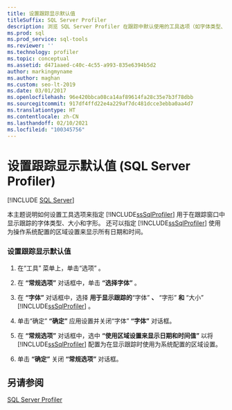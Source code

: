 ```yaml
---
title: 设置跟踪显示默认值
titleSuffix: SQL Server Profiler
description: 浏览 SQL Server Profiler 在跟踪中默认使用的工具选项（如字体类型、大小和样式）并了解如何调整它们。
ms.prod: sql
ms.prod_service: sql-tools
ms.reviewer: ''
ms.technology: profiler
ms.topic: conceptual
ms.assetid: d471aaed-c40c-4c55-a993-835e6394b5d2
author: markingmyname
ms.author: maghan
ms.custom: seo-lt-2019
ms.date: 03/01/2017
ms.openlocfilehash: 96e420bbca08ca14af89614fa28c35e7b3f78dbb
ms.sourcegitcommit: 917df4ffd22e4a229af7dc481dcce3ebba0aa4d7
ms.translationtype: HT
ms.contentlocale: zh-CN
ms.lasthandoff: 02/10/2021
ms.locfileid: "100345756"
---
```

# <a name="set-trace-display-defaults-sql-server-profiler"></a>设置跟踪显示默认值 (SQL Server Profiler)

 [!INCLUDE [SQL Server](../../includes/applies-to-version/sqlserver.md)]

本主题说明如何设置工具选项来指定 [!INCLUDE[ssSqlProfiler](../../includes/sssqlprofiler-md.md)] 用于在跟踪窗口中显示跟踪的字体类型、大小和字形。 还可以指定 [!INCLUDE[ssSqlProfiler](../../includes/sssqlprofiler-md.md)] 使用为操作系统配置的区域设置来显示所有日期和时间。  
  
### <a name="to-set-trace-display-defaults"></a>设置跟踪显示默认值  
  
1.  在“工具”  菜单上，单击“选项” 。  
  
2.  在 **“常规选项”** 对话框中，单击 **“选择字体”** 。  
  
3.  在 **“字体”** 对话框中，选择 **用于显示跟踪的**“字体” **、** “字形” **和** “大小” [!INCLUDE[ssSqlProfiler](../../includes/sssqlprofiler-md.md)] 。  
  
4.  单击“确定” **“确定”** 应用设置并关闭“字体” **“字体”** 对话框。  
  
5.  在 **“常规选项”** 对话框中，选中 **“使用区域设置来显示日期和时间值”** 以将 [!INCLUDE[ssSqlProfiler](../../includes/sssqlprofiler-md.md)] 配置为在显示跟踪时使用为系统配置的区域设置。  
  
6.  单击 **“确定”** 关闭 **“常规选项”** 对话框。  
  
## <a name="see-also"></a>另请参阅  
 [SQL Server Profiler](../../tools/sql-server-profiler/sql-server-profiler.md)  
  
  

